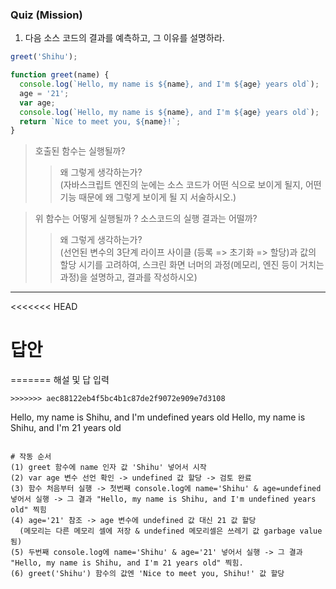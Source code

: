 ### Quiz (Mission)

1. 다음 소스 코드의 결과를 예측하고, 그 이유를 설명하라.

```js
greet('Shihu');

function greet(name) {
  console.log(`Hello, my name is ${name}, and I'm ${age} years old`);
  age = '21';
  var age;
  console.log(`Hello, my name is ${name}, and I'm ${age} years old`);
  return `Nice to meet you, ${name}!`;
}
```

> 호출된 함수는 실행될까?
>
> > 왜 그렇게 생각하는가? </br>
> > (자바스크립트 엔진의 눈에는 소스 코드가 어떤 식으로 보이게 될지, 어떤 기능 때문에 왜 그렇게 보이게 될 지 서술하시오.)


> 위 함수는 어떻게 실행될까 ? 소스코드의 실행 결과는 어떨까?
>
> > 왜 그렇게 생각하는가? </br>
> > (선언된 변수의 3단계 라이프 사이클 (등록 => 초기화 => 할당)과 값의 할당 시기를 고려하여, 스크린 화면 너머의 과정(메모리, 엔진 등이 거치는 과정)을 설명하고, 결과를 작성하시오)

---------------------------------------------------------------

<<<<<<< HEAD
# 답안
=======
해설 및 답 입력

```
>>>>>>> aec88122eb4f5bc4b1c87de2f9072e909e7d3108
```
Hello, my name is Shihu, and I'm undefined years old
Hello, my name is Shihu, and I'm 21 years old

```

# 작동 순서
(1) greet 함수에 name 인자 값 'Shihu' 넣어서 시작
(2) var age 변수 선언 확인 -> undefined 값 할당 -> 검토 완료
(3) 함수 처음부터 실행 -> 첫번째 console.log에 name='Shihu' & age=undefined 넣어서 실행 -> 그 결과 "Hello, my name is Shihu, and I'm undefined years old" 찍힘
(4) age='21' 참조 -> age 변수에 undefined 값 대신 21 값 할당
  (메모리는 다른 메모리 셀에 저장 & undefined 메모리셀은 쓰레기 값 garbage value 됨)
(5) 두번째 console.log에 name='Shihu' & age='21' 넣어서 실행 -> 그 결과 "Hello, my name is Shihu, and I'm 21 years old" 찍힘.
(6) greet('Shihu') 함수의 값엔 'Nice to meet you, Shihu!' 값 할당



